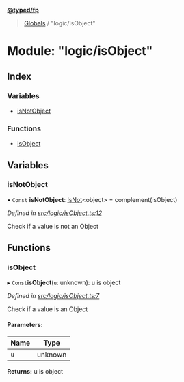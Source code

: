 **[@typed/fp](../README.md)**

> [Globals](../globals.md) / "logic/isObject"

# Module: "logic/isObject"

## Index

### Variables

* [isNotObject](_logic_isobject_.md#isnotobject)

### Functions

* [isObject](_logic_isobject_.md#isobject)

## Variables

### isNotObject

• `Const` **isNotObject**: [IsNot](_logic_types_.md#isnot)\<object> = complement(isObject)

*Defined in [src/logic/isObject.ts:12](https://github.com/TylorS/typed-fp/blob/559f273/src/logic/isObject.ts#L12)*

Check if a value is not an Object

## Functions

### isObject

▸ `Const`**isObject**(`u`: unknown): u is object

*Defined in [src/logic/isObject.ts:7](https://github.com/TylorS/typed-fp/blob/559f273/src/logic/isObject.ts#L7)*

Check if a value is an Object

#### Parameters:

Name | Type |
------ | ------ |
`u` | unknown |

**Returns:** u is object
